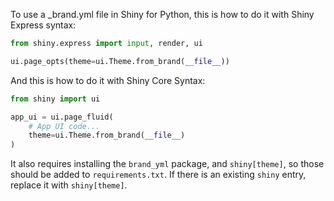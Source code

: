 To use a _brand.yml file in Shiny for Python, this is how to do it with Shiny Express syntax:

```py
from shiny.express import input, render, ui

ui.page_opts(theme=ui.Theme.from_brand(__file__))
```

And this is how to do it with Shiny Core Syntax:

```py
from shiny import ui

app_ui = ui.page_fluid(
    # App UI code...
    theme=ui.Theme.from_brand(__file__)
)
```

It also requires installing the `brand_yml` package, and `shiny[theme]`, so those should be added to `requirements.txt`. If there is an existing `shiny` entry, replace it with `shiny[theme]`.

